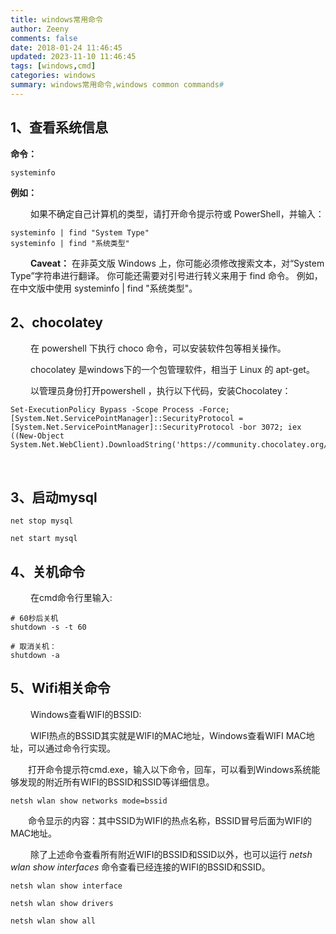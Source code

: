 ```yaml
---
title: windows常用命令
author: Zeeny
comments: false
date: 2018-01-24 11:46:45
updated: 2023-11-10 11:46:45
tags: [windows,cmd]
categories: windows
summary: windows常用命令,windows common commands#
---
```


## 1、查看系统信息

**命令：**

```
systeminfo
```

**例如：**

​	&emsp;&emsp;如果不确定自己计算机的类型，请打开命令提示符或 PowerShell，并输入：

```
systeminfo | find "System Type"
systeminfo | find "系统类型"
```

​	&emsp;&emsp;**Caveat：** 在非英文版 Windows 上，你可能必须修改搜索文本，对“System Type”字符串进行翻译。 你可能还需要对引号进行转义来用于 find 命令。 例如，在中文版中使用 systeminfo | find "系统类型"。



## 2、chocolatey

​	&emsp;&emsp;在 powershell 下执行 choco 命令，可以安装软件包等相关操作。

​	&emsp;&emsp;chocolatey 是windows下的一个包管理软件，相当于 Linux  的 apt-get。

​	&emsp;&emsp;以管理员身份打开powershell ，执行以下代码，安装Chocolatey：

```
Set-ExecutionPolicy Bypass -Scope Process -Force; [System.Net.ServicePointManager]::SecurityProtocol = [System.Net.ServicePointManager]::SecurityProtocol -bor 3072; iex ((New-Object System.Net.WebClient).DownloadString('https://community.chocolatey.org/install.ps1'))
```

​	

## 3、启动mysql

```
net stop mysql

net start mysql
```



## 4、关机命令

​	&emsp;&emsp;在cmd命令行里输入:

```
# 60秒后关机
shutdown -s -t 60

# 取消关机：
shutdown -a
```



## 5、Wifi相关命令

​	&emsp;&emsp;Windows查看WIFI的BSSID:

​	&emsp;&emsp;WIFI热点的BSSID其实就是WIFI的MAC地址，Windows查看WIFI MAC地址，可以通过命令行实现。

​	&emsp;&emsp;打开命令提示符cmd.exe，输入以下命令，回车，可以看到Windows系统能够发现的附近所有WIFI的BSSID和SSID等详细信息。

```
netsh wlan show networks mode=bssid
```

​	&emsp;&emsp;命令显示的内容：其中SSID为WIFI的热点名称，BSSID冒号后面为WIFI的MAC地址。



​	&emsp;&emsp;除了上述命令查看所有附近WIFI的BSSID和SSID以外，也可以运行 *netsh wlan show interfaces* 命令查看已经连接的WIFI的BSSID和SSID。

```
netsh wlan show interface

netsh wlan show drivers

netsh wlan show all
```

